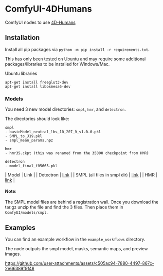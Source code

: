 # ComfyUI-4DHumans
ComfyUI nodes to use [4D-Humans](https://github.com/shubham-goel/4D-Humans)

## Installation

Install all pip packages via `python -m pip install -r requirements.txt`.

This has only been tested on Ubuntu and may require some additional packages/libraries to be installed for Windows/Mac.

Ubuntu libraries
```
apt-get install freeglut3-dev
apt-get install libosmesa6-dev
```

### Models

You need 3 new model directories: `smpl`, `hmr`, and `detectron`.

The directories should look like:
```
smpl
- basicModel_neutral_lbs_10_207_0_v1.0.0.pkl
- SMPL_to_J19.pkl
- smpl_mean_params.npz

hmr
- hmr35.ckpt (this was renamed from the 35000 checkpoint from HMR)

detectron
- model_final_f05665.pkl
```

| Model | Link |
| Detectron | [link](https://dl.fbaipublicfiles.com/detectron2/ViTDet/COCO/cascade_mask_rcnn_vitdet_h/f328730692/model_final_f05665.pkl) |
| SMPL (all files in smpl dir) | [link](https://smplify.is.tue.mpg.de/) |
| HMR | [link](https://people.eecs.berkeley.edu/~jathushan/projects/4dhumans/hmr2a_model.tar.gz) |

#### Note:
The SMPL model files are behind a registration wall. Once you download the tar.gz unzip the file and find the 3 files. Then place them in `ComfyUI/models/smpl`.

## Examples
You can find an example workflow in the `example_workflows` directory.

The node outputs the smpl model, masks, semantic maps, and preview images.

https://github.com/user-attachments/assets/c505ac94-7880-4497-867c-2e66389f9f48

